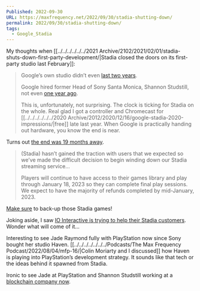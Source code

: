 ```yaml
---
Published: 2022-09-30
URL: https://maxfrequency.net/2022/09/30/stadia-shutting-down/
permalink: 2022/09/30/stadia-shutting-down/
tags:
  - Google_Stadia
---
```

My thoughts when [[../../../../../../2021 Archive/2102/2021/02/01/stadia-shuts-down-first-party-development/|Stadia closed the doors on its first-party studio last February]]:

> Google’s own studio didn’t even [last two years](https://youtube.com/watch?v=nUih5C5rOrA&t=3207).
> 
> Google hired former Head of Sony Santa Monica, Shannon Studstill, not even [one year ago](https://venturebeat.com/2020/03/04/google-hires-sonys-shannon-studstill-to-run-stadia-games-and-entertainment-studio-in-la/).
> 
> This is, unfortunately, not surprising. The clock is ticking for Stadia on the whole. Real glad I got a controller and Chromecast for [[../../../../../../2020 Archive/2012/2020/12/16/google-stadia-2020-impressions/|free]] late last year. When Google is practically handing out hardware, you know the end is near.

Turns out [the end was 19 months away](https://blog.google/products/stadia/message-on-stadia-streaming-strategy/).

> (Stadia) hasn’t gained the traction with users that we expected so we’ve made the difficult decision to begin winding down our Stadia streaming service…
> 
> Players will continue to have access to their games library and play through January 18, 2023 so they can complete final play sessions. We expect to have the majority of refunds completed by mid-January, 2023.

[Make sure](https://twitter.com/MisterAddons/status/1575597319243804673) to back-up those Stadia games!

Joking aside, I saw [IO Interactive is trying to help their Stadia customers](https://twitter.com/IOInteractive/status/1575818132492636162). Wonder what will come of it…

Interesting to see Jade Raymond fully with PlayStation now since Sony bought her studio Haven. [[../../../../../../../Podcasts/The Max Frequency Podcast/2022/08/04/mfp-16/|Colin Moriarty and I discussed]] how Haven is playing into PlayStation’s development strategy. It sounds like that tech or the ideas behind it spawned from Stadia.

Ironic to see Jade at PlayStation and Shannon Studstill working at a [blockchain company now](https://ludaprojects.com/).